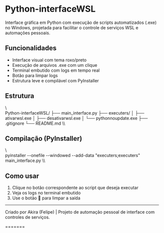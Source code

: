 # Python-interfaceWSL

Interface gráfica em Python com execução de scripts automatizados (.exe) no Windows, projetada para facilitar o controle de serviços WSL e automações pessoais.

## Funcionalidades

- Interface visual com tema roxo/preto
- Execução de arquivos .exe com um clique
- Terminal embutido com logs em tempo real
- Botão para limpar logs
- Estrutura leve e compilável com PyInstaller

## Estrutura

\\\
Python-interfaceWSL/
├── main_interface.py
├── executers/
│   ├── ativarwsl.exe
│   ├── desativarwsl.exe
│   └── pythonnoupdate.exe
├── .gitignore
└── README.md
\\\

## Compilação (PyInstaller)

\\\
pyinstaller --onefile --windowed --add-data "executers;executers" main_interface.py
\\\

## Como usar

1. Clique no botão correspondente ao script que deseja executar
2. Veja os logs no terminal embutido
3. Use o botão 🧹 para limpar a saída

---
Criado por Akira (Felipe) | Projeto de automação pessoal de interface com controles de serviços.

=======

